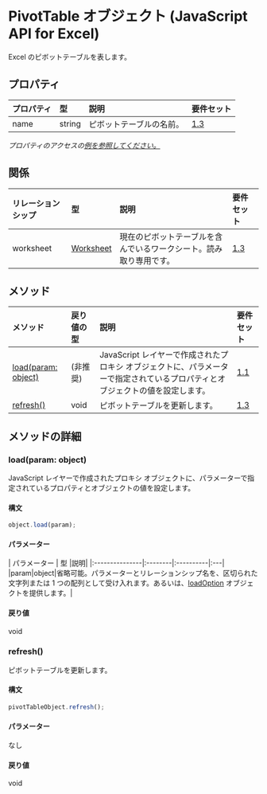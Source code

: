# <a name="pivottable-object-javascript-api-for-excel"></a>PivotTable オブジェクト (JavaScript API for Excel)

Excel のピボットテーブルを表します。

## <a name="properties"></a>プロパティ

| プロパティ     | 型   |説明| 要件セット|
|:---------------|:--------|:----------|:----|
|name|string|ピボットテーブルの名前。|[1.3](../requirement-sets/excel-api-requirement-sets.md)|

_プロパティのアクセスの[例を参照してください。](#property-access-examples)_

## <a name="relationships"></a>関係
| リレーションシップ | 型   |説明| 要件セット|
|:---------------|:--------|:----------|:----|
|worksheet|[Worksheet](worksheet.md)|現在のピボットテーブルを含んでいるワークシート。読み取り専用です。|[1.3](../requirement-sets/excel-api-requirement-sets.md)|

## <a name="methods"></a>メソッド

| メソッド           | 戻り値の型    |説明| 要件セット|
|:---------------|:--------|:----------|:----|
|[load(param: object)](#loadparam-object)|(非推奨)|JavaScript レイヤーで作成されたプロキシ オブジェクトに、パラメーターで指定されているプロパティとオブジェクトの値を設定します。|[1.1](../requirement-sets/excel-api-requirement-sets.md)|
|[refresh()](#refresh)|void|ピボットテーブルを更新します。|[1.3](../requirement-sets/excel-api-requirement-sets.md)|

## <a name="method-details"></a>メソッドの詳細


### <a name="loadparam-object"></a>load(param: object)
JavaScript レイヤーで作成されたプロキシ オブジェクトに、パラメーターで指定されているプロパティとオブジェクトの値を設定します。

#### <a name="syntax"></a>構文
```js
object.load(param);
```

#### <a name="parameters"></a>パラメーター
| パラメーター    | 型   |説明|
|:---------------|:--------|:----------|:---|
|param|object|省略可能。パラメーターとリレーションシップ名を、区切られた文字列または 1 つの配列として受け入れます。あるいは、[loadOption](loadoption.md) オブジェクトを提供します。|

#### <a name="returns"></a>戻り値
void

### <a name="refresh"></a>refresh()
ピボットテーブルを更新します。

#### <a name="syntax"></a>構文
```js
pivotTableObject.refresh();
```

#### <a name="parameters"></a>パラメーター
なし

#### <a name="returns"></a>戻り値
void

